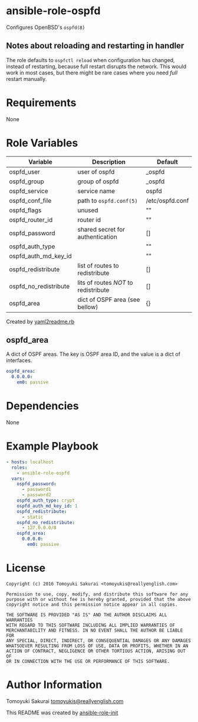 # ansible-role-ospfd

Configures OpenBSD's `ospfd(8)`

## Notes about reloading and restarting in handler

The role defaults to `ospfctl reload` when configuration has changed, instead
of restarting, because full restart disrupts the network. This would work in
most cases, but there might be rare cases where you need _full_ restart
manually.

# Requirements

None

# Role Variables

| Variable | Description | Default |
|----------|-------------|---------|
| ospfd\_user | user of ospfd | \_ospfd |
| ospfd\_group | group of ospfd | \_ospfd |
| ospfd\_service | service name | ospfd |
| ospfd\_conf\_file | path to `ospfd.conf(5)` | /etc/ospfd.conf |
| ospfd\_flags | unused | "" |
| ospfd\_router\_id | router id | "" |
| ospfd\_password | shared secret for authentication | [] |
| ospfd\_auth\_type | | "" |
| ospfd\_auth\_md\_key\_id | | "" |
| ospfd\_redistribute | list of routes to redistribute | [] |
| ospfd\_no\_redistribute | lits of routes _NOT_ to redistribute | [] |
| ospfd\_area | dict of OSPF area (see bellow) | {} |

Created by [yaml2readme.rb](https://gist.github.com/trombik/b2df709657c08d845b1d3b3916e592d3)

## ospfd\_area

A dict of OSPF areas. The key is OSPF area ID, and the value is a dict of interfaces.

```yaml
ospfd_area:
  0.0.0.0:
    em0: passive
```

# Dependencies

None

# Example Playbook

```yaml
- hosts: localhost
  roles:
    - ansible-role-ospfd
  vars:
    ospfd_password:
      - password1
      - password2
    ospfd_auth_type: crypt
    ospfd_auth_md_key_id: 1
    ospfd_redistribute:
      - static
    ospfd_no_redistribute:
      - 127.0.0.0/8
    ospfd_area:
      0.0.0.0:
        em0: passive
```

# License

```
Copyright (c) 2016 Tomoyuki Sakurai <tomoyukis@reallyenglish.com>

Permission to use, copy, modify, and distribute this software for any
purpose with or without fee is hereby granted, provided that the above
copyright notice and this permission notice appear in all copies.

THE SOFTWARE IS PROVIDED "AS IS" AND THE AUTHOR DISCLAIMS ALL WARRANTIES
WITH REGARD TO THIS SOFTWARE INCLUDING ALL IMPLIED WARRANTIES OF
MERCHANTABILITY AND FITNESS. IN NO EVENT SHALL THE AUTHOR BE LIABLE FOR
ANY SPECIAL, DIRECT, INDIRECT, OR CONSEQUENTIAL DAMAGES OR ANY DAMAGES
WHATSOEVER RESULTING FROM LOSS OF USE, DATA OR PROFITS, WHETHER IN AN
ACTION OF CONTRACT, NEGLIGENCE OR OTHER TORTIOUS ACTION, ARISING OUT OF
OR IN CONNECTION WITH THE USE OR PERFORMANCE OF THIS SOFTWARE.
```

# Author Information

Tomoyuki Sakurai <tomoyukis@reallyenglish.com>

This README was created by [ansible-role-init](https://gist.github.com/trombik/d01e280f02c78618429e334d8e4995c0)
